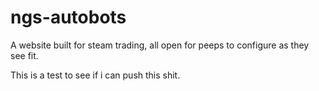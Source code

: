 # ngs-autobots
A website built for steam trading, all open for peeps to configure as they see fit.

This is a test to see if i can push this shit.
